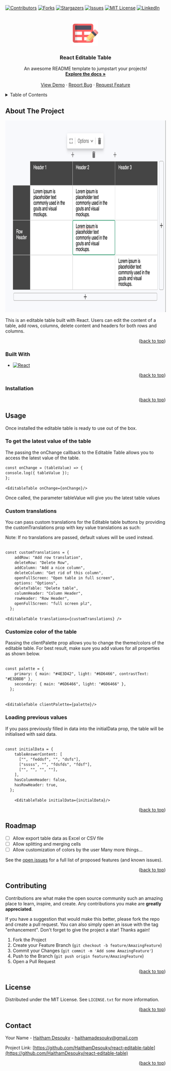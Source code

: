 <a name="readme-top"></a>

[![Contributors][contributors-shield]][contributors-url]
[![Forks][forks-shield]][forks-url]
[![Stargazers][stars-shield]][stars-url]
[![Issues][issues-shield]][issues-url]
[![MIT License][license-shield]][license-url]
[![LinkedIn][linkedin-shield]][linkedin-url]

<!-- PROJECT LOGO -->
<br />
<div align="center">
 <img src="images/editable.png" alt="Logo" width="80" height="80">

  <h3 align="center">React Editable Table</h3>

  <p align="center">
    An awesome README template to jumpstart your projects!
    <br />
    <a href="https://github.com/HaithamDesouky/react-editable-table"><strong>Explore the docs »</strong></a>
    <br />
    <br />
    <a href="https://github.com/HaithamDesouky/react-editable-table">View Demo</a>
    ·
    <a href="https://github.com/HaithamDesouky/react-editable-table/issues">Report Bug</a>
    ·
    <a href="https://github.com/HaithamDesouky/react-editable-table/issues">Request Feature</a>
  </p>
</div>

<!-- TABLE OF CONTENTS -->
<details>
  <summary>Table of Contents</summary>
  <ol>
    <li>
      <a href="#about-the-project">About The Project</a>
      <ul>
        <li><a href="#built-with">Built With</a></li>
      </ul>
    </li>
    <li>
      <a href="#getting-started">Getting Started</a>
      <ul>
        <li><a href="#prerequisites">Prerequisites</a></li>
        <li><a href="#installation">Installation</a></li>
      </ul>
    </li>
    <li><a href="#usage">Usage</a></li>
    <li><a href="#roadmap">Roadmap</a></li>
    <li><a href="#contributing">Contributing</a></li>
    <li><a href="#license">License</a></li>
    <li><a href="#contact">Contact</a></li>
    <li><a href="#acknowledgments">Acknowledgments</a></li>
  </ol>
</details>

<!-- ABOUT THE PROJECT -->

## About The Project

 <img src="images/snapshot.png" alt="snapshot" width="900" height="600">

This is an editable table built with React. Users can edit the content of a table, add rows, columns, delete content and headers for both rows and columns.

<p align="right">(<a href="#readme-top">back to top</a>)</p>

### Built With

- [![React][React.js]][React-url]

<p align="right">(<a href="#readme-top">back to top</a>)</p>

### Installation

<p align="right">(<a href="#readme-top">back to top</a>)</p>

## Usage

Once installed the editable table is ready to use out of the box.

### To get the latest value of the table

The passing the onChange callback to the Editable Table allows you to access the latest value of the table.

```
const onChange = (tableValue) => {
console.log({ tableValue });
};

<EditableTable onChange={onChange}/>
```

Once called, the parameter tableValue will give you the latest table values

### Custom translations

You can pass custom translations for the Editable table buttons by providing the customTranslations prop with key value translations as such:

Note: If no translations are passed, default values will be used instead.

```

const customTranslations = {
    addRow: "Add row translation",
    deleteRow: "Delete Row",
    addColumn: "Add a nice column",
    deleteColumn: "Get rid of this column",
    openFullScreen: "Open table in full screen",
    options: "Options",
    deleteTable: "Delete table",
    columnHeader: "Column Header",
    rowHeader: "Row Header",
    openFullScreen: "full screen plz",
  };

<EditableTable translations={customTranslations} />
```

### Customize color of the table

Passing the clientPalette prop allows you to change the theme/colors of the editable table. For best result, make sure you add values for all properties as shown below.

```

const palette = {
    primary: { main: "#4E3D42", light: "#6D6466", contrastText: "#E3DBDB" },
    secondary: { main: "#6D6466", light: "#6D6466" },
  };


<EditableTable clientPalette={palette}/>
```

### Loading previous values

If you pass previously filled in data into the initialData prop, the table will be initialised with said data.

```

const initialData = {
    tableAnswerContent: [
      ["", "feddsf", "", "dsfs"],
      ["sssss", "", "fdsfds", "fdsf"],
      ["", "", "", ""],
    ],
    hasColumnHeader: false,
    hasRowHeader: true,
  };

    <EditableTable initialData={initialData}/>
```

<p align="right">(<a href="#readme-top">back to top</a>)</p>

<!-- ROADMAP -->

## Roadmap

- [ ] Allow export table data as Excel or CSV file
- [ ] Allow splitting and merging cells
- [ ] Allow customization of colors by the user
      Many more things...

See the [open issues](https://github.com/HaithamDesouky/react-editable-table/issues) for a full list of proposed features (and known issues).

<p align="right">(<a href="#readme-top">back to top</a>)</p>

<!-- CONTRIBUTING -->

## Contributing

Contributions are what make the open source community such an amazing place to learn, inspire, and create. Any contributions you make are **greatly appreciated**.

If you have a suggestion that would make this better, please fork the repo and create a pull request. You can also simply open an issue with the tag "enhancement".
Don't forget to give the project a star! Thanks again!

1. Fork the Project
2. Create your Feature Branch (`git checkout -b feature/AmazingFeature`)
3. Commit your Changes (`git commit -m 'Add some AmazingFeature'`)
4. Push to the Branch (`git push origin feature/AmazingFeature`)
5. Open a Pull Request

<p align="right">(<a href="#readme-top">back to top</a>)</p>

<!-- LICENSE -->

## License

Distributed under the MIT License. See `LICENSE.txt` for more information.

<p align="right">(<a href="#readme-top">back to top</a>)</p>

<!-- CONTACT -->

## Contact

Your Name - [Haitham Desouky](https://www.linkedin.com/in/haitham-desouky-b862b545/) - haithamadesouky@gmail.com

Project Link: [https://github.com/HaithamDesouky/react-editable-table](https://github.com/HaithamDesouky/react-editable-table)

<p align="right">(<a href="#readme-top">back to top</a>)</p>

[contributors-shield]: https://img.shields.io/github/contributors/othneildrew/Best-README-Template.svg?style=for-the-badge
[contributors-url]: https://github.com/HaithamDesouky/react-editable-table/graphs/contributors
[forks-shield]: https://img.shields.io/github/forks/othneildrew/Best-README-Template.svg?style=for-the-badge
[forks-url]: https://github.com/HaithamDesouky/react-editable-table/network/members
[stars-shield]: https://img.shields.io/github/stars/othneildrew/Best-README-Template.svg?style=for-the-badge
[stars-url]: https://github.com/HaithamDesouky/react-editable-table/stargazers
[issues-shield]: https://img.shields.io/github/issues/othneildrew/Best-README-Template.svg?style=for-the-badge
[issues-url]: https://github.com/HaithamDesouky/react-editable-table/issues
[license-shield]: https://img.shields.io/github/license/othneildrew/Best-README-Template.svg?style=for-the-badge
[license-url]: https://github.com/HaithamDesouky/react-editable-table/blob/master/LICENSE.txt
[linkedin-shield]: https://img.shields.io/badge/-LinkedIn-black.svg?style=for-the-badge&logo=linkedin&colorB=555
[linkedin-url]: https://www.linkedin.com/in/haitham-desouky-b862b545/
[product-screenshot]: images/snapshot.png
[React.js]: https://img.shields.io/badge/React-20232A?style=for-the-badge&logo=react&logoColor=61DAFB
[React-url]: https://reactjs.org/
